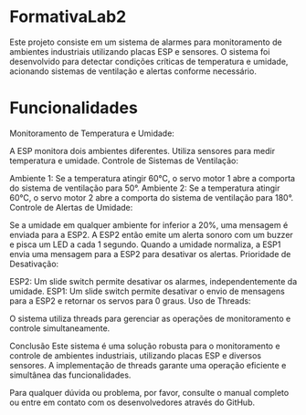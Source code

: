 # FormativaLab2
Este projeto consiste em um sistema de alarmes para monitoramento de ambientes industriais utilizando placas ESP e sensores. O sistema foi desenvolvido para detectar condições críticas de temperatura e umidade, acionando sistemas de ventilação e alertas conforme necessário.

# Funcionalidades
Monitoramento de Temperatura e Umidade:

A ESP monitora dois ambientes diferentes.
Utiliza sensores para medir temperatura e umidade.
Controle de Sistemas de Ventilação:

Ambiente 1: Se a temperatura atingir 60°C, o servo motor 1 abre a comporta do sistema de ventilação para 50°.
Ambiente 2: Se a temperatura atingir 60°C, o servo motor 2 abre a comporta do sistema de ventilação para 180°.
Controle de Alertas de Umidade:

Se a umidade em qualquer ambiente for inferior a 20%, uma mensagem é enviada para a ESP2.
A ESP2 então emite um alerta sonoro com um buzzer e pisca um LED a cada 1 segundo.
Quando a umidade normaliza, a ESP1 envia uma mensagem para a ESP2 para desativar os alertas.
Prioridade de Desativação:

ESP2: Um slide switch permite desativar os alarmes, independentemente da umidade.
ESP1: Um slide switch permite desativar o envio de mensagens para a ESP2 e retornar os servos para 0 graus.
Uso de Threads:

O sistema utiliza threads para gerenciar as operações de monitoramento e controle simultaneamente.

  Conclusão
Este sistema é uma solução robusta para o monitoramento e controle de ambientes industriais, utilizando placas ESP e diversos sensores. A implementação de threads garante uma operação eficiente e simultânea das funcionalidades.

Para qualquer dúvida ou problema, por favor, consulte o manual completo ou entre em contato com os desenvolvedores através do GitHub.
